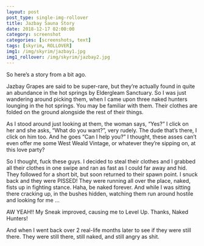 ```yaml
---
layout: post
post_type: single-img-rollover
title: Jazbay Sauna Story
date: 2018-12-17 02:00:00
category: screenshot
categories: [screenshots, text]
tags: [skyrim, ROLLOVER]
img1: /img/skyrim/jazbay1.jpg
img1_rollover: /img/skyrim/jazbay2.jpg
---
```


So here’s a story from a bit ago.

  Jazbay Grapes are said to be super-rare, but they’re actually found in quite an abundance in the hot springs by Eldergleam Sanctuary. So I was just wandering around picking them, when I came upon three naked hunters lounging in the hot springs. You may be familiar with them. Their clothes are folded on the ground alongside the rest of their things.

  As I stood around just looking at them, the woman says, “Yes?” I click on her and she asks, “What do you want?”, very rudely. The dude that’s there, I click on him too. And he goes “Can I help you?” I thought, these asses can’t even offer me some West Weald Vintage, or whatever they’re sipping on, at this love party?

  So I thought, fuck these guys. I decided to steal their clothes and I grabbed all their clothes in one swipe and ran as fast as I could far away and hid. They followed for a short bit, but soon returned to their spawn point. I snuck back and they were PISSED! They were running all over the place, naked, fists up in fighting stance. Haha, be naked forever. And while I was sitting there cracking up, in the bushes hidden, watching them run around hostile and looking for me …

  AW YEAH!! My Sneak improved, causing me to Level Up. Thanks, Naked Hunters!

  And when I went back over 2 real-life months later to see if they were still there. They were still there, still naked, and still angry as shit.
